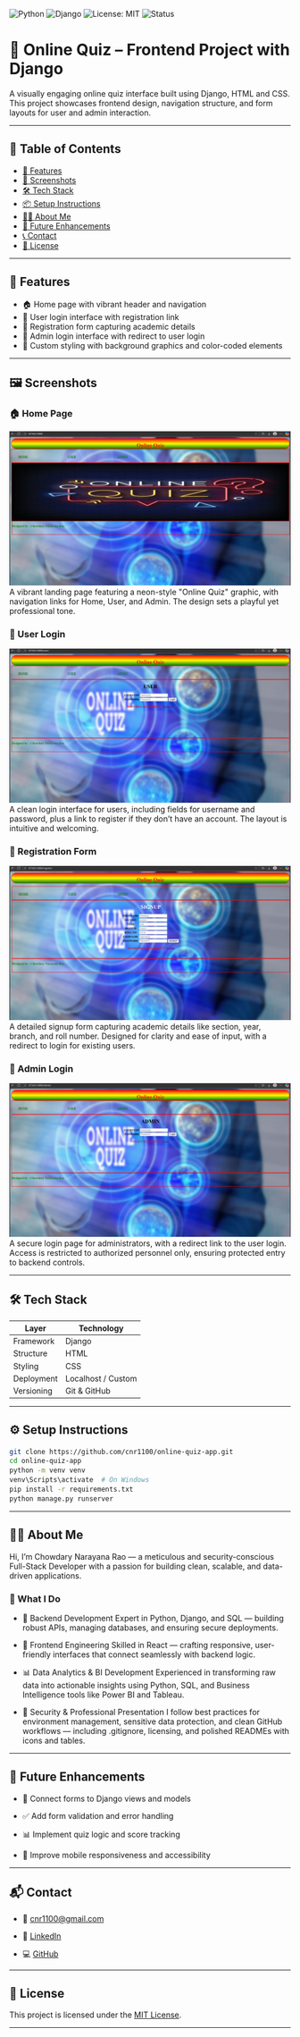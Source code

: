 ![Python](https://img.shields.io/badge/Python-3.11-blue?logo=python)
![Django](https://img.shields.io/badge/Django-4.2-green?logo=django)
![License: MIT](https://img.shields.io/badge/License-MIT-yellow.svg)
![Status](https://img.shields.io/badge/Status-Completed-brightgreen)

# 🧠 Online Quiz – Frontend Project with Django

A visually engaging online quiz interface built using Django, HTML and CSS. This project showcases frontend design, navigation structure, and form layouts for user and admin interaction.

---

## 🧭 Table of Contents

- [🚀 Features](#-features)
- [📸 Screenshots](#%EF%B8%8F-screenshots)
- [🛠️ Tech Stack](#%EF%B8%8F-tech-stack)
- [📦 Setup Instructions](#%EF%B8%8F-setup-instructions)
- [🙋‍♂️ About Me](#%EF%B8%8F-about-me)
- [🧪 Future Enhancements](#-future-enhancements)
- [📞 Contact](#-contact)
- [📜 License](#-license)

---

## 🎨 Features

- 🏠 Home page with vibrant header and navigation
- 👤 User login interface with registration link
- 📝 Registration form capturing academic details
- 🔐 Admin login interface with redirect to user login
- 🎨 Custom styling with background graphics and color-coded elements

---

## 🖼️ Screenshots

### 🏠 Home Page
![Home Page](./assets/home.png)
A vibrant landing page featuring a neon-style "Online Quiz" graphic, with navigation links for Home, User, and Admin. The design sets a playful yet professional tone.

### 👤 User Login
![User Login](./assets/user.png)
A clean login interface for users, including fields for username and password, plus a link to register if they don’t have an account. The layout is intuitive and welcoming.

### 📝 Registration Form
![User Registration](./assets/register.png)
A detailed signup form capturing academic details like section, year, branch, and roll number. Designed for clarity and ease of input, with a redirect to login for existing users.

### 🔐 Admin Login
![Admin Login](./assets/admin.png)
A secure login page for administrators, with a redirect link to the user login. Access is restricted to authorized personnel only, ensuring protected entry to backend controls. 

---

## 🛠️ Tech Stack

| Layer      | Technology             |
|------------|------------------------|
| Framework  | Django                 |
| Structure  | HTML                   |
| Styling    | CSS                    |
| Deployment | Localhost / Custom     |
| Versioning | Git & GitHub           |

---

## ⚙️ Setup Instructions

```bash
git clone https://github.com/cnr1100/online-quiz-app.git
cd online-quiz-app
python -m venv venv
venv\Scripts\activate  # On Windows
pip install -r requirements.txt
python manage.py runserver
```

---

## 🙋‍♂️ About Me

Hi, I’m Chowdary Narayana Rao — a meticulous and security-conscious Full-Stack Developer with a passion for building clean, scalable, and data-driven applications.

### 💼 What I Do

- 🧠 Backend Development Expert in Python, Django, and SQL — building robust APIs, managing databases, and ensuring secure deployments.

- 🎨 Frontend Engineering Skilled in React — crafting responsive, user-friendly interfaces that connect seamlessly with backend logic.

- 📊 Data Analytics & BI Development Experienced in transforming raw data into actionable insights using Python, SQL, and Business Intelligence tools like Power BI and Tableau.

- 🔐 Security & Professional Presentation I follow best practices for environment management, sensitive data protection, and clean GitHub workflows — including .gitignore, licensing, and polished READMEs with icons and tables.
  
---

## 🧪 Future Enhancements

- 🔗 Connect forms to Django views and models

- ✅ Add form validation and error handling

- 📊 Implement quiz logic and score tracking

- 📱 Improve mobile responsiveness and accessibility

---

## 📬 Contact

- 📧 [cnr1100@gmail.com](mailto:cnr1100@gmail.com)

- 🔗 [LinkedIn](https://www.linkedin.com/in/cnr1100)  

- 💻 [GitHub](https://github.com/cnr1100)

---

## 📜 License

This project is licensed under the [MIT License](LICENSE).

---

